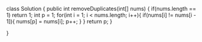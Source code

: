 class Solution {
    public int removeDuplicates(int[] nums) {
        if(nums.length == 1) return 1;
        int p = 1;
        for(int i = 1; i < nums.length; i++){
            if(nums[i] != nums[i - 1]){
                nums[p] = nums[i];
                p++;
            }
        }
        return p;
    }

}

